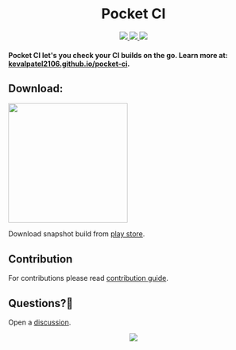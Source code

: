 <h1 align="center">Pocket CI</h1>
<p align="center">
  <a href="https://github.com/kevalpatel2106/pocket-ci/actions/workflows/main.yml">
    <img src="https://github.com/kevalpatel2106/pocket-ci/actions/workflows/main.yml/badge.svg?branch=main" />
  </a>
  <a href="https://sonarcloud.io/summary/overall?id=kevalpatel2106_pocket-ci">
    <img src="https://sonarcloud.io/api/project_badges/measure?project=kevalpatel2106_pocket-ci&metric=alert_status" />
  </a>
  <a href="https://sonarcloud.io/summary/overall?id=kevalpatel2106_pocket-ci">
    <img src="https://sonarcloud.io/api/project_badges/measure?project=kevalpatel2106_pocket-ci&metric=coverage" />
  </a>
</p>

#### Pocket CI let's you check your CI builds on the go. Learn more at: [kevalpatel2106.github.io/pocket-ci](https://kevalpatel2106.github.io/pocket-ci).

## Download:

<a href="https://play.google.com/store/apps/details?id=com.kevalpatel2106.pocketci" target="_blank">
<img src="https://play.google.com/intl/en_gb/badges/static/images/badges/en_badge_web_generic.png" width=240 />
</a>

Download snapshot build from [play store](https://play.google.com/apps/internaltest/4701514788433255282).

## Contribution

For contributions please read [contribution guide](https://kevalpatel2106.github.io/pocket-ci/contributions).

## Questions?🤔

Open a [discussion](https://github.com/kevalpatel2106/pocket-ci/discussions/new?category=q-a).


<p align="center">
    <img src="https://cloud.githubusercontent.com/assets/370176/26526332/03bb8ac2-432c-11e7-89aa-da3cd1c0e9cb.png">
</p>

